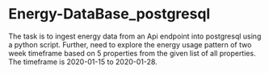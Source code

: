 # Energy-DataBase_postgresql
The task is to ingest energy data from an Api endpoint into postgresql using a python script. Further, need to explore the energy usage pattern of two week timeframe based on 5 properties from the given list of all properties. 
The timeframe is 2020-01-15 to 2020-01-28.
